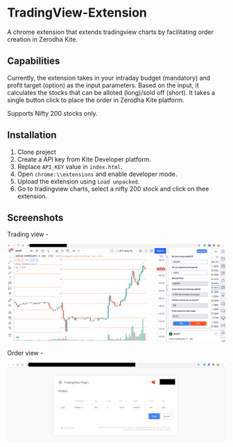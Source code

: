# TradingView-Extension
A chrome extension that extends tradingview charts by facilitating order creation in Zerodha Kite.


## Capabilities
Currently, the extension takes in your intraday budget (mandatory) and profit target (option) as the input parameters. Based on the input, it calculates the stocks that can be alloted (long)/sold off (short). It takes a single button click to place the order in Zerodha Kite platform.

Supports Nifty 200 stocks only.

## Installation
1. Clone project
2. Create a API key from Kite Developer platform.
3. Replace `API_KEY` value in `index.html`.
4. Open `chrome:\\extensions` and enable developer mode.
5. Upload the extension using `Load unpacked`.
6. Go to tradingview charts, select a nifty 200 stock and click on thee extension.

## Screenshots

Trading view -

![Screenshot1](./screenshot1.png)

Order view -

![Screenshot2](./screenshot2.png)